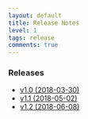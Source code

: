 ```yaml
---
layout: default
title: Release Notes
level: 1
tags: release
comments: true
---
```



### Releases
- [v1.0 (2018-03-30)](nexial-core-v1.0.changelog)
- [v1.1 (2018-05-02)](nexial-core-v1.1.changelog)
- [v1.2 (2018-06-08)](nexial-core-v1.2.changelog)
